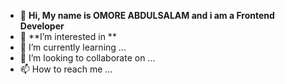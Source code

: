 - 👋 **Hi, My name is OMORE ABDULSALAM and i am a Frontend Developer**
- 👀 **I’m interested in **
- 🌱 I’m currently learning ...
- 💞️ I’m looking to collaborate on ...
- 📫 How to reach me ...

<!---
Omore-Salam/Omore-Salam is a ✨ special ✨ repository because its `README.md` (this file) appears on your GitHub profile.
You can click the Preview link to take a look at your changes.
--->
